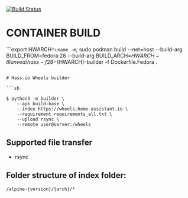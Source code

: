 [![Build Status](https://dev.azure.com/home-assistant/Hass.io/_apis/build/status/wheels?branchName=master)](https://dev.azure.com/home-assistant/Hass.io/_build/latest?definitionId=11&branchName=master)


# CONTAINER BUILD
```export HWARCH=`uname -m`; sudo podman build --net=host --build-arg BUILD_FROM=fedora:28 --build-arg BUILD_ARCH=${HWARCH} -t llunved/hass-f28-${HWARCH}-builder -f Dockerfile.Fedora .
```

# Hass.io Wheels builder

```sh

$ python3 -m builder \
    --apk build-base \
    --index https://wheels.home-assistant.io \
    --requirement requirements_all.txt \
    --upload rsync \
    --remote user@server:/wheels
```

## Supported file transfer

- rsync

## Folder structure of index folder:

`/alpine-{version}/{arch}/*`
